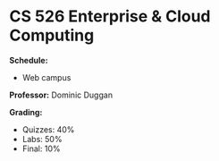 # CS 526 Enterprise & Cloud Computing

**Schedule:**
* Web campus

**Professor:** Dominic Duggan

**Grading:**
* Quizzes: 40%
* Labs: 50%
* Final: 10%
